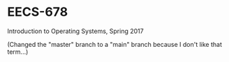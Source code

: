 # EECS-678

Introduction to Operating Systems, Spring 2017

(Changed the "master" branch to a "main" branch because I don't like that term...)
